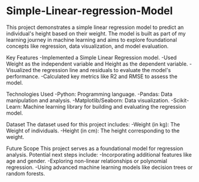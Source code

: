# Simple-Linear-regression-Model

This project demonstrates a simple linear regression model to predict an individual's height based on their weight. The model is built as part of my learning journey in machine learning and aims to explore foundational concepts like regression, data visualization, and model evaluation.

Key Features
-Implemented a Simple Linear Regression model.
-Used Weight as the independent variable and Height as the dependent variable.
-Visualized the regression line and residuals to evaluate the model's performance.
-Calculated key metrics like R2 and RMSE to assess the model.

Technologies Used
-Python: Programming language.
-Pandas: Data manipulation and analysis.
-Matplotlib/Seaborn: Data visualization.
-Scikit-Learn: Machine learning library for building and evaluating the regression model.

Dataset
The dataset used for this project includes:
-Weight (in kg): The Weight of individuals.
-Height (in cm): The height corresponding to the weight.

Future Scope
This project serves as a foundational model for regression analysis. Potential next steps include:
-Incorporating additional features like age and gender.
-Exploring non-linear relationships or polynomial regression.
-Using advanced machine learning models like decision trees or random forests.






